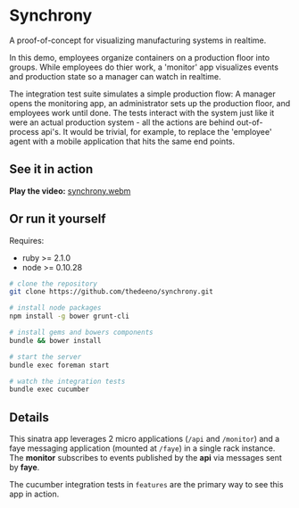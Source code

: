 # Synchrony

A proof-of-concept for visualizing manufacturing systems in realtime.

In this demo, employees organize containers on a production floor into groups. While employees do thier work, a 'monitor' app visualizes events and production state so a manager can watch in realtime.

The integration test suite simulates a simple production flow: A manager opens the monitoring app, an administrator sets up the production floor, and employees work until done. The tests interact with the system just like it were an actual production system - all the actions are behind out-of-process api's. It would be trivial, for example, to replace the 'employee' agent with a mobile application that hits the same end points.

## See it in action

**Play the video:** [synchrony.webm](https://raw.githubusercontent.com/thedeeno/synchrony/master/synchrony.webm)

## Or run it yourself

Requires:

* ruby >= 2.1.0
* node >= 0.10.28

```bash
# clone the repository
git clone https://github.com/thedeeno/synchrony.git

# install node packages
npm install -g bower grunt-cli

# install gems and bowers components   
bundle && bower install

# start the server
bundle exec foreman start

# watch the integration tests
bundle exec cucumber
```

## Details

This sinatra app leverages 2 micro applications (`/api` and `/monitor`) and a faye messaging application (mounted at `/faye`) in a single rack instance. The **monitor** subscribes to events published by the **api** via messages sent by **faye**. 

The cucumber integration tests in `features` are the primary way to see this app in action.

